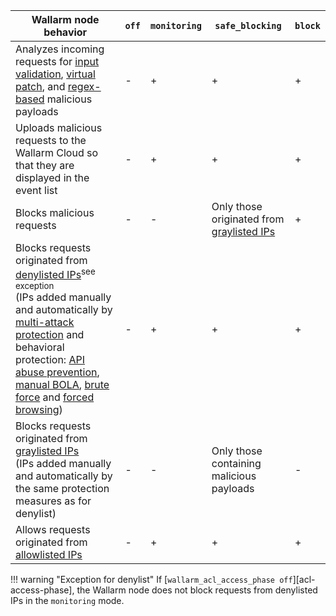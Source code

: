 | Wallarm node behavior | `off` | `monitoring` | `safe_blocking` |`block` |
| -------- | - | - | - | -|
| Analyzes incoming requests for [input validation](../about-wallarm/protecting-against-attacks.md#input-validation-attacks), [virtual patch](../user-guides/rules/vpatch-rule.md), and [regex-based](../user-guides/rules/regex-rule.md) malicious payloads | - | + | + | + |
| Uploads malicious requests to the Wallarm Cloud so that they are displayed in the event list | - | + | + | + |
| Blocks malicious requests | - | - | Only those originated from [graylisted IPs](../user-guides/ip-lists/overview.md) | + |
| Blocks requests originated from [denylisted IPs](../user-guides/ip-lists/overview.md)<sup>see exception</sup> <br> (IPs added manually and automatically by [multi-attack protection](../admin-en/configuration-guides/protecting-with-thresholds.md) and behavioral protection: [API abuse prevention](../api-abuse-prevention/setup.md), [manual BOLA](../admin-en/configuration-guides/protecting-against-bola-trigger.md), [brute force](../admin-en/configuration-guides/protecting-against-bruteforce.md) and [forced browsing](../admin-en/configuration-guides/protecting-against-forcedbrowsing.md)) | - | + | + | + |
| Blocks requests originated from [graylisted IPs](../user-guides/ip-lists/overview.md) <br> (IPs added manually and automatically by the same protection measures as for denylist) | - | - | Only those containing malicious payloads | - |
| Allows requests originated from [allowlisted IPs](../user-guides/ip-lists/overview.md) | - | + | + | + |

!!! warning "Exception for denylist"
    If [`wallarm_acl_access_phase off`][acl-access-phase], the Wallarm node does not block requests from denylisted IPs in the `monitoring` mode.